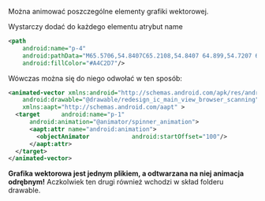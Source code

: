 Można animować poszczególne elementy grafiki wektorowej.


Wystarczy dodać do każdego elementu <path> atrybut name
```xml
<path  
    android:name="p-4"  
    android:pathData="M65.5706,54.8407C65.2108,54.8407 64.899,54.7207 64.5873,54.5527C62.7166,53.4727 60.8459,52.3927 58.9752,51.3127C57.7281,50.5927 57.5122,49.2726 58.5195,48.3606C59.0472,47.9046 59.7667,47.8086 60.4382,48.1686C61.6613,48.8406 62.8605,49.5606 64.0596,50.2567C64.8751,50.7127 65.6905,51.1687 66.4819,51.6727C67.1535,52.0807 67.4173,52.8727 67.2014,53.6167C67.0096,54.3127 66.2661,54.8407 65.5466,54.8407H65.5706Z"  
    android:fillColor="#A4C2D7"/>
```

Wówczas można się do niego odwołać w ten sposób:

```xml
<animated-vector xmlns:android="http://schemas.android.com/apk/res/android"  
    android:drawable="@drawable/redesign_ic_main_view_browser_scanning"  
    xmlns:aapt="http://schemas.android.com/aapt" >  
  <target      android:name="p-1"  
      android:animation="@animator/spinner_animation">  
      <aapt:attr name="android:animation">  
        <objectAnimator            android:startOffset="100"/>  
      </aapt:attr>  
  </target>
</animated-vector>
```
**Grafika wektorowa jest jednym plikiem, a odtwarzana na niej animacja odrębnym!** Aczkolwiek ten drugi również wchodzi w skład folderu drawable. 
